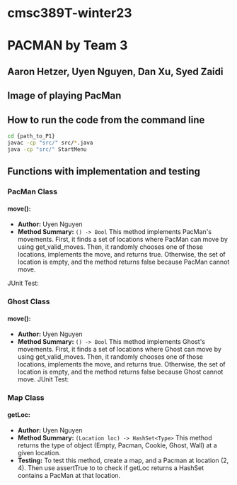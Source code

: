 # cmsc389T-winter23
# PACMAN by Team 3
## Aaron Hetzer, Uyen Nguyen, Dan Xu, Syed Zaidi

## Image of playing PacMan

## How to run the code from the command line
```bash
cd {path_to_P1}
javac -cp "src/" src/*.java
java -cp "src/" StartMenu
```

## Functions with implementation and testing
### PacMan Class
####
#### move():
- **Author:** Uyen Nguyen
- **Method Summary:** `() -> Bool`
This method implements PacMan's movements. First, it finds a set of locations where PacMan can move by using get_valid_moves. Then, it randomly chooses one of those locations, implements the move, and returns true. Otherwise, the set of location is empty, and the method returns false because PacMan cannot move.


JUnit Test:
####
####
### Ghost Class
####
#### move():
- **Author:** Uyen Nguyen
- **Method Summary:** `() -> Bool`
This method implements Ghost's movements. First, it finds a set of locations where Ghost can move by using get_valid_moves. Then, it randomly chooses one of those locations, implements the move, and returns true. Otherwise, the set of location is empty, and the method returns false because Ghost cannot move.
JUnit Test:
####
####
### Map Class
####
#### getLoc:
- **Author:** Uyen Nguyen
- **Method Summary:** `(Location loc) -> HashSet<Type>`
This method returns the type of object (Empty, Pacman, Cookie, Ghost, Wall) at a given location.
- **Testing:** To test this method, create a map, and a Pacman at location (2, 4). Then use assertTrue to to check if getLoc returns a HashSet contains a PacMan at that location.
####
####



